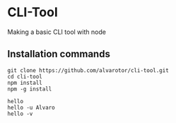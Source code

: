 # CLI-Tool
Making a basic CLI tool with node

## Installation commands

```
git clone https://github.com/alvarotor/cli-tool.git
cd cli-tool
npm install
npm -g install
```

```
hello
hello -u Alvaro
hello -v
```